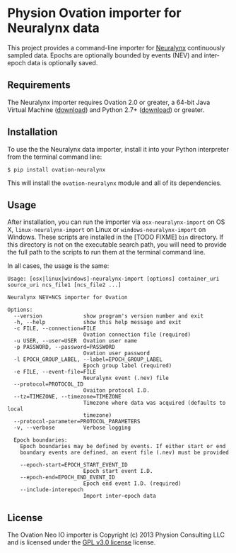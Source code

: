 # Physion Ovation importer for Neuralynx data

This project provides a command-line importer for [Neuralynx](http://neuralynx.com) continuously sampled data. Epochs are optionally bounded by events (NEV) and inter-epoch data is optionally saved.


## Requirements
The Neuralynx importer requires Ovation 2.0 or greater, a 64-bit Java Virtual Machine ([download](http://www.oracle.com/technetwork/java/javase/downloads/index.html)) and Python 2.7+ ([download](http://www.jython.org/downloads.html)) or greater.


## Installation
To use the the Neuralynx data importer, install it into your Python interpreter from the terminal command line:

	$ pip install ovation-neuralynx

This will install the `ovation-neuralynx` module and all of its dependencies.

## Usage

After installation, you can run the importer via `osx-neuralynx-import` on OS X, `linux-neuralynx-import` on Linux or `windows-neuralynx-import` on Windows. These scripts are installed in the [TODO FIXME] `bin` directory. If this directory is not on the executable search path, you will need to provide the full path to the scripts to run them at the terminal command line.

In all cases, the usage is the same:
	
	Usage: [osx|linux|windows]-neuralynx-import [options] container_uri source_uri ncs_file1 [ncs_file2 ...]

	Neuralynx NEV+NCS importer for Ovation

	Options:
	  --version             show program's version number and exit
	  -h, --help            show this help message and exit
	  -c FILE, --connection=FILE
	                        Ovation connection file (required)
	  -u USER, --user=USER  Ovation user name
	  -p PASSWORD, --password=PASSWORD
	                        Ovation user password
	  -l EPOCH_GROUP_LABEL, --label=EPOCH_GROUP_LABEL
	                        Epoch group label (required)
	  -e FILE, --event-file=FILE
	                        Neuralynx event (.nev) file
	  --protocol=PROTOCOL_ID
	                        Ovaiton protocol I.D.
	  --tz=TIMEZONE, --timezone=TIMEZONE
	                        Timezone where data was acquired (defaults to local
	                        timezone)
	  --protocol-parameter=PROTOCOL_PARAMETERS
	  -v, --verbose         Verbose logging

	  Epoch boundaries:
	    Epoch boundaries may be defined by events. If either start or end
	    boundary events are defined, an event file (.nev) must be provided

	    --epoch-start=EPOCH_START_EVENT_ID
	                        Epoch start event I.D.
	    --epoch-end=EPOCH_END_EVENT_ID
	                        Epoch end event I.D. (required)
	    --include-interepoch
	                        Import inter-epoch data


## License

The Ovation Neo IO importer is Copyright (c) 2013 Physion Consulting LLC and is licensed under the [GPL v3.0 license](http://www.gnu.org/licenses/gpl.html "GPLv3") license.
